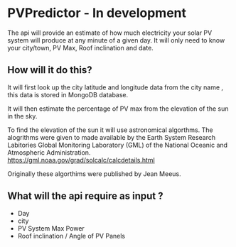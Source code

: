# PVPredictor - In development

The api will provide an estimate of how much electricity your solar PV system will produce at any minute of a given day. It will only need to know your city/town, PV Max, Roof inclination and date.

## How will it do this?
It will first look up the city latitude and longitude data from the city name , this data is stored in MongoDB database.

It will then estimate the percentage of PV max from the elevation of the sun in the sky.

To find the elevation of the sun it will use astronomical algorthms. The alogrithms were given to made available by the Earth System Research Labitories Global Monitoring Laboratory (GML) of the National Oceanic and Atmospheric Administration.
https://gml.noaa.gov/grad/solcalc/calcdetails.html

Originally these algorthims were published by Jean Meeus.

## What will the api require as input ?
- Day
- city
- PV System Max Power
- Roof inclination / Angle of PV Panels
